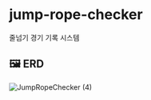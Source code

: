 # jump-rope-checker
줄넘기 경기 기록 시스템

## 🖼 ERD
![JumpRopeChecker (4)](https://user-images.githubusercontent.com/84304802/231949517-7ea0386e-8263-4853-8cf4-f70e35e9bba1.png)
 
